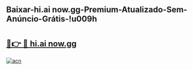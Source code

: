 
## Baixar-hi.ai now.gg-Premium-Atualizado-Sem-Anúncio-Grátis-!u009h

# <h2><a href="https://andorid.site?title=hi.ai_now.gg&ref=27">🔗👉 🔴 hi.ai now.gg</a></h2>

[![acn](https://github.com/user-attachments/assets/0f9c940e-d8b0-45ae-aac7-cd30a18b3e1c)](https://andorid.site?title=hi.ai_now.gg&ref=27)

